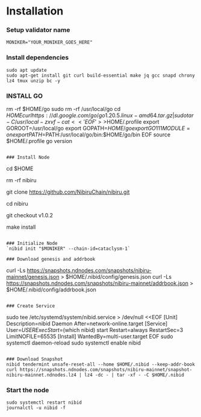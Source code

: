 # Installation
### Setup validator name
`MONIKER="YOUR_MONIKER_GOES_HERE"`

### Install dependencies
```
sudo apt update
sudo apt-get install git curl build-essential make jq gcc snapd chrony lz4 tmux unzip bc -y
```
### INSTALL GO
rm -rf $HOME/go
sudo rm -rf /usr/local/go
cd $HOME
curl https://dl.google.com/go/go1.20.5.linux-amd64.tar.gz | sudo tar -C/usr/local -zxvf -
cat <<'EOF' >>$HOME/.profile
export GOROOT=/usr/local/go
export GOPATH=$HOME/go
export GO111MODULE=on
export PATH=$PATH:/usr/local/go/bin:$HOME/go/bin
EOF
source $HOME/.profile
go version
```

### Install Node
```
cd $HOME

rm -rf nibiru

git clone https://github.com/NibiruChain/nibiru.git

cd nibiru

git checkout v1.0.2

make install
```

### Initialize Node
`nibid init "$MONIKER" --chain-id=cataclysm-1`

### Download genesis and addrbook
```
curl -Ls https://snapshots.ndnodes.com/snapshots/nibiru-mainnet/genesis.json > $HOME/.nibid/config/genesis.json
curl -Ls https://snapshots.ndnodes.com/snapshots/nibiru-mainnet/addrbook.json > $HOME/.nibid/config/addrbook.json
```

### Create Service
```
sudo tee /etc/systemd/system/nibid.service > /dev/null <<EOF
[Unit]
Description=nibid Daemon
After=network-online.target
[Service]
User=$USER
ExecStart=$(which nibid) start
Restart=always
RestartSec=3
LimitNOFILE=65535
[Install]
WantedBy=multi-user.target
EOF
sudo systemctl daemon-reload
sudo systemctl enable nibid
```

### Download Snapshot
nibid tendermint unsafe-reset-all --home $HOME/.nibid --keep-addr-book 
curl https://snapshots.ndnodes.com/snapshots/nibiru-mainnet/snapshot-nibiru-mainnet.ndnodes.lz4 | lz4 -dc - | tar -xf - -C $HOME/.nibid
```

### Start the node
```
sudo systemctl restart nibid
journalctl -u nibid -f
```
